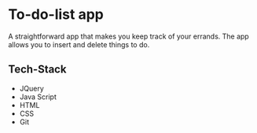 # To-do-list app
 A straightforward app that makes you keep track of your errands. The app allows you to insert and delete things to do.

 ## Tech-Stack
 - JQuery
 - Java Script
 - HTML
 - CSS
 - Git
